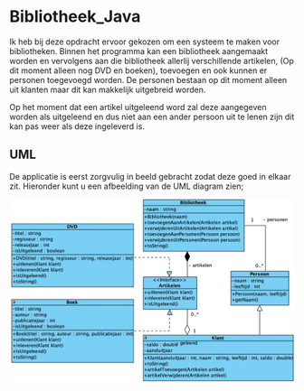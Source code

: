 # Bibliotheek_Java

Ik heb bij deze opdracht ervoor gekozen om een systeem te maken voor bibliotheken.
Binnen het programma kan een bibliotheek aangemaakt worden en vervolgens aan die bibliotheek allerlij verschillende artikelen, (Op dit moment alleen nog DVD en boeken), toevoegen en ook kunnen er personen toegevoegd worden. De personen bestaan op dit moment alleen uit klanten maar dit kan makkelijk uitgebreid worden.


Op het moment dat een artikel uitgeleend word zal deze aangegeven worden als uitgeleend en dus niet aan een ander persoon uit te lenen zijn dit kan pas weer als deze ingeleverd is.

## UML
De applicatie is eerst zorgvulig in beeld gebracht zodat deze goed in elkaar zit. Hieronder kunt u een afbeelding van de UML diagram zien;

![UML diagram bibliotheek](https://github.com/StanHaakman/Bibliotheek_Java/blob/master/UML_diagram.png)
